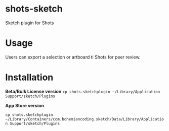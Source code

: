shots-sketch
============

Sketch plugin for Shots

# Usage

Users can export a selection or artboard ti Shots for peer review.

# Installation

**Beta/Bulk License version**
`cp shots.sketchplugin ~/Library/Application Support/sketch/Plugins` 

**App Store version**

`cp shots.sketchplugin ~/Library/Containers/com.bohemiancoding.sketch/Data/Library/Application Support/sketch/Plugins`